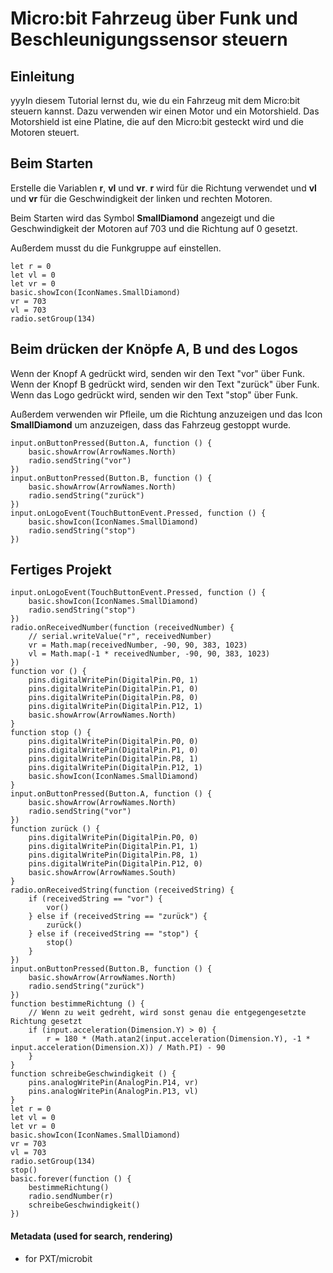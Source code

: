 # Micro:bit Fahrzeug über Funk und Beschleunigungssensor steuern

## Einleitung

yyyIn diesem Tutorial lernst du, wie du ein Fahrzeug mit dem Micro:bit steuern kannst. Dazu verwenden wir einen Motor und ein Motorshield. Das Motorshield ist eine Platine, die auf den Micro:bit gesteckt wird und die Motoren steuert.

## Beim Starten

Erstelle die Variablen **r**, **vl** und **vr**. **r** wird für die Richtung verwendet und **vl** und **vr** für die Geschwindigkeit der linken und rechten Motoren.

Beim Starten wird das Symbol **SmallDiamond** angezeigt und die Geschwindigkeit der Motoren auf 703 und die Richtung auf 0 gesetzt.

Außerdem musst du die Funkgruppe auf einstellen.

```blocks
let r = 0
let vl = 0
let vr = 0
basic.showIcon(IconNames.SmallDiamond)
vr = 703
vl = 703
radio.setGroup(134)
```

## Beim drücken der Knöpfe A, B und des Logos

Wenn der Knopf A gedrückt wird, senden wir den Text "vor" über Funk. Wenn der Knopf B gedrückt wird, senden wir den Text "zurück" über Funk. Wenn das Logo gedrückt wird, senden wir den Text "stop" über Funk.

Außerdem verwenden wir Pfleile, um die Richtung anzuzeigen und das Icon **SmallDiamond** um anzuzeigen, dass das Fahrzeug gestoppt wurde.

```blocks
input.onButtonPressed(Button.A, function () {
    basic.showArrow(ArrowNames.North)
    radio.sendString("vor")
})
input.onButtonPressed(Button.B, function () {
    basic.showArrow(ArrowNames.North)
    radio.sendString("zurück")
})
input.onLogoEvent(TouchButtonEvent.Pressed, function () {
    basic.showIcon(IconNames.SmallDiamond)
    radio.sendString("stop")
})
```

## Fertiges Projekt

```blocks
input.onLogoEvent(TouchButtonEvent.Pressed, function () {
    basic.showIcon(IconNames.SmallDiamond)
    radio.sendString("stop")
})
radio.onReceivedNumber(function (receivedNumber) {
    // serial.writeValue("r", receivedNumber)
    vr = Math.map(receivedNumber, -90, 90, 383, 1023)
    vl = Math.map(-1 * receivedNumber, -90, 90, 383, 1023)
})
function vor () {
    pins.digitalWritePin(DigitalPin.P0, 1)
    pins.digitalWritePin(DigitalPin.P1, 0)
    pins.digitalWritePin(DigitalPin.P8, 0)
    pins.digitalWritePin(DigitalPin.P12, 1)
    basic.showArrow(ArrowNames.North)
}
function stop () {
    pins.digitalWritePin(DigitalPin.P0, 0)
    pins.digitalWritePin(DigitalPin.P1, 0)
    pins.digitalWritePin(DigitalPin.P8, 1)
    pins.digitalWritePin(DigitalPin.P12, 1)
    basic.showIcon(IconNames.SmallDiamond)
}
input.onButtonPressed(Button.A, function () {
    basic.showArrow(ArrowNames.North)
    radio.sendString("vor")
})
function zurück () {
    pins.digitalWritePin(DigitalPin.P0, 0)
    pins.digitalWritePin(DigitalPin.P1, 1)
    pins.digitalWritePin(DigitalPin.P8, 1)
    pins.digitalWritePin(DigitalPin.P12, 0)
    basic.showArrow(ArrowNames.South)
}
radio.onReceivedString(function (receivedString) {
    if (receivedString == "vor") {
        vor()
    } else if (receivedString == "zurück") {
        zurück()
    } else if (receivedString == "stop") {
        stop()
    }
})
input.onButtonPressed(Button.B, function () {
    basic.showArrow(ArrowNames.North)
    radio.sendString("zurück")
})
function bestimmeRichtung () {
    // Wenn zu weit gedreht, wird sonst genau die entgegengesetzte Richtung gesetzt
    if (input.acceleration(Dimension.Y) > 0) {
        r = 180 * (Math.atan2(input.acceleration(Dimension.Y), -1 * input.acceleration(Dimension.X)) / Math.PI) - 90
    }
}
function schreibeGeschwindigkeit () {
    pins.analogWritePin(AnalogPin.P14, vr)
    pins.analogWritePin(AnalogPin.P13, vl)
}
let r = 0
let vl = 0
let vr = 0
basic.showIcon(IconNames.SmallDiamond)
vr = 703
vl = 703
radio.setGroup(134)
stop()
basic.forever(function () {
    bestimmeRichtung()
    radio.sendNumber(r)
    schreibeGeschwindigkeit()
})
```

#### Metadata (used for search, rendering)

* for PXT/microbit
<script src="https://makecode.com/gh-pages-embed.js"></script><script>makeCodeRender("{{ site.makecode.home_url }}", "{{ site.github.owner_name }}/{{ site.github.repository_name }}");</script>
